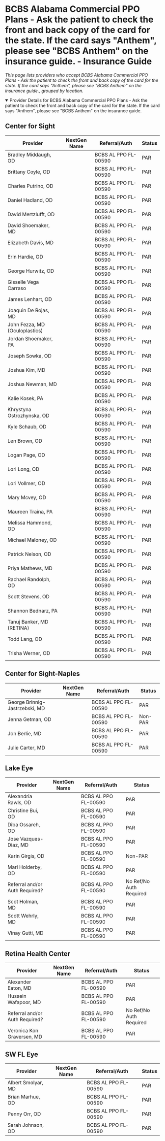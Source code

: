 # BCBS Alabama Commercial PPO Plans - Ask the patient to check the front and back copy of the card for the state. If the card says "Anthem", please see "BCBS Anthem" on the insurance guide. - Insurance Guide

*This page lists providers who accept BCBS Alabama Commercial PPO Plans - Ask the patient to check the front and back copy of the card for the state. If the card says "Anthem", please see "BCBS Anthem" on the insurance guide., grouped by location.*

<details open><summary>Provider Details for BCBS Alabama Commercial PPO Plans - Ask the patient to check the front and back copy of the card for the state. If the card says "Anthem", please see "BCBS Anthem" on the insurance guide.</summary>

## Center for Sight

| Provider | NextGen Name | Referral/Auth | Status |
|----------|-------------|--------------|--------|
| Bradley Middaugh, OD |  | BCBS AL PPO FL-00590 | PAR |
| Brittany Coyle, OD |  | BCBS AL PPO FL-00590 | PAR |
| Charles Putrino, OD |  | BCBS AL PPO FL-00590 | PAR |
| Daniel Hadland, OD |  | BCBS AL PPO FL-00590 | PAR |
| David Mertzlufft, OD |  | BCBS AL PPO FL-00590 | PAR |
| David Shoemaker, MD |  | BCBS AL PPO FL-00590 | PAR |
| Elizabeth Davis, MD |  | BCBS AL PPO FL-00590 | PAR |
| Erin Hardie, OD |  | BCBS AL PPO FL-00590 | PAR |
| George Hurwitz, OD |  | BCBS AL PPO FL-00590 | PAR |
| Gisselle Vega Carraso |  | BCBS AL PPO FL-00590 | PAR |
| James Lenhart, OD |  | BCBS AL PPO FL-00590 | PAR |
| Joaquin De Rojas, MD |  | BCBS AL PPO FL-00590 | PAR |
| John Fezza, MD (Oculoplastics) |  | BCBS AL PPO FL-00590 | PAR |
| Jordan Shoemaker, PA |  | BCBS AL PPO FL-00590 | PAR |
| Joseph Sowka, OD |  | BCBS AL PPO FL-00590 | PAR |
| Joshua Kim, MD |  | BCBS AL PPO FL-00590 | PAR |
| Joshua Newman, MD |  | BCBS AL PPO FL-00590 | PAR |
| Kalie Kosek, PA |  | BCBS AL PPO FL-00590 | PAR |
| Khrystyna Ostrozhynska, OD |  | BCBS AL PPO FL-00590 | PAR |
| Kyle Schaub, OD |  | BCBS AL PPO FL-00590 | PAR |
| Len Brown, OD |  | BCBS AL PPO FL-00590 | PAR |
| Logan Page, OD |  | BCBS AL PPO FL-00590 | PAR |
| Lori Long, OD |  | BCBS AL PPO FL-00590 | PAR |
| Lori Vollmer, OD |  | BCBS AL PPO FL-00590 | PAR |
| Mary Mcvey, OD |  | BCBS AL PPO FL-00590 | PAR |
| Maureen Traina, PA |  | BCBS AL PPO FL-00590 | PAR |
| Melissa Hammond, OD |  | BCBS AL PPO FL-00590 | PAR |
| Michael Maloney, OD |  | BCBS AL PPO FL-00590 | PAR |
| Patrick Nelson, OD |  | BCBS AL PPO FL-00590 | PAR |
| Priya Mathews, MD |  | BCBS AL PPO FL-00590 | PAR |
| Rachael Randolph, OD |  | BCBS AL PPO FL-00590 | PAR |
| Scott Stevens, OD |  | BCBS AL PPO FL-00590 | PAR |
| Shannon Bednarz, PA |  | BCBS AL PPO FL-00590 | PAR |
| Tanuj Banker, MD (RETINA) |  | BCBS AL PPO FL-00590 | PAR |
| Todd Lang, OD |  | BCBS AL PPO FL-00590 | PAR |
| Trisha Werner, OD |  | BCBS AL PPO FL-00590 | PAR |

## Center for Sight-Naples

| Provider | NextGen Name | Referral/Auth | Status |
|----------|-------------|--------------|--------|
| George Brinnig-Jastrzebski, MD |  | BCBS AL PPO FL-00590 | PAR |
| Jenna Getman, OD |  | BCBS AL PPO FL-00590 | Non-PAR |
| Jon Berlie, MD |  | BCBS AL PPO FL-00590 | PAR |
| Julie Carter, MD |  | BCBS AL PPO FL-00590 | PAR |

## Lake Eye 

| Provider | NextGen Name | Referral/Auth | Status |
|----------|-------------|--------------|--------|
| Alexandria Rawls, OD |  | BCBS AL PPO FL-00590 | PAR |
| Christine Bui, OD |  | BCBS AL PPO FL-00590 | PAR |
| Diba Ossareh, OD |  | BCBS AL PPO FL-00590 | PAR |
| Jose Vazques-Diaz, MD |  | BCBS AL PPO FL-00590 | PAR |
| Karin Girgis, OD |  | BCBS AL PPO FL-00590 | Non-PAR |
| Mari Holderby, OD |  | BCBS AL PPO FL-00590 | PAR |
| Referral and/or Auth Required? |  | BCBS AL PPO FL-00590 | No Ref/No Auth Required |
| Scot Holman, MD |  | BCBS AL PPO FL-00590 | PAR |
| Scott Wehrly, MD |  | BCBS AL PPO FL-00590 | PAR |
| Vinay Gutti, MD |  | BCBS AL PPO FL-00590 | PAR |

## Retina Health Center

| Provider | NextGen Name | Referral/Auth | Status |
|----------|-------------|--------------|--------|
| Alexander Eaton, MD |  | BCBS AL PPO FL-00590 | PAR |
| Hussein Wafapoor, MD |  | BCBS AL PPO FL-00590 | PAR |
| Referral and/or Auth Required? |  | BCBS AL PPO FL-00590 | No Ref/No Auth Required |
| Veronica Kon Graversen, MD |  | BCBS AL PPO FL-00590 | PAR |

## SW FL Eye

| Provider | NextGen Name | Referral/Auth | Status |
|----------|-------------|--------------|--------|
| Albert Smolyar, MD |  | BCBS AL PPO FL-00590 | PAR |
| Brian Marhue, OD |  | BCBS AL PPO FL-00590 | PAR |
| Penny Orr, OD |  | BCBS AL PPO FL-00590 | PAR |
| Sarah Johnson, OD |  | BCBS AL PPO FL-00590 | PAR |

</details>

